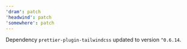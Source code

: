 ```yaml
---
'dram': patch
'headwind': patch
'somewhere': patch
---
```

Dependency `prettier-plugin-tailwindcss` updated to version `^0.6.14`.

